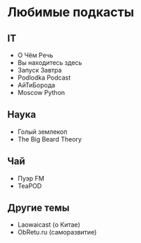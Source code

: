 # Любимые подкасты

## IT
- О Чём Речь
- Вы находитесь здесь
- Запуск Завтра
- Podlodka Podcast
- АйТиБорода
- Moscow Python
                        
## Наука
- Голый землекоп
- The Big Beard Theory

## Чай
- Пуэр FM
- TeaPOD

## Другие темы
- Laowaicast (о Китае)
- ObRetu.ru (саморазвитие)  